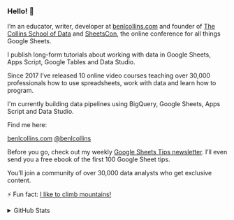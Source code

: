 ### Hello! 👋

I’m an educator, writer, developer at [benlcollins.com](https://www.benlcollins.com/) and founder of [The Collins School of Data](https://courses.benlcollins.com/) and [SheetsCon](https://sheetscon.com/), the online conference for all things Google Sheets.

I publish long-form tutorials about working with data in Google Sheets, Apps Script, Google Tables and Data Studio.

Since 2017 I’ve released 10 online video courses teaching over 30,000 professionals how to use spreadsheets, work with data and learn how to program.

I'm currently building data pipelines using BigQuery, Google Sheets, Apps Script and Data Studio.

Find me here:

[benlcollins.com](https://www.benlcollins.com/)
[@benlcollins](https://twitter.com/benlcollins)

Before you go, check out my weekly [Google Sheets Tips newsletter](https://www.benlcollins.com/google-sheets-tips/). I’ll even send you a free ebook of the first 100 Google Sheet tips.

You’ll join a community of over 30,000 data analysts who get exclusive content.

⚡ Fun fact: [I like to climb mountains!](https://bencollinsoutdoors.com/)

<details>
  <summary>GitHub Stats</summary>

![GitHub Stats Card]

</details>
